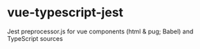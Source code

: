 # vue-typescript-jest
Jest preprocessor.js for vue components (html &amp; pug; Babel) and TypeScript sources
